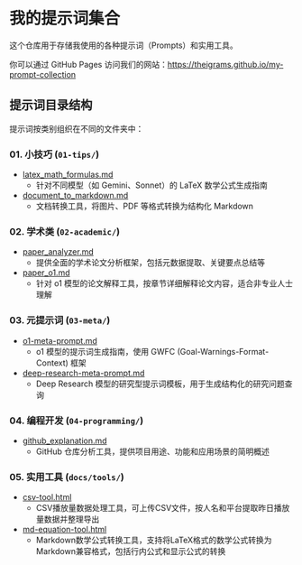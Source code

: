 # 我的提示词集合

这个仓库用于存储我使用的各种提示词（Prompts）和实用工具。

你可以通过 GitHub Pages 访问我们的网站：<https://theigrams.github.io/my-prompt-collection>

## 提示词目录结构

提示词按类别组织在不同的文件夹中：

### 01. 小技巧 (`01-tips/`)

- [latex_math_formulas.md](01-tips/latex_math_formulas.md)
  - 针对不同模型（如 Gemini、Sonnet）的 LaTeX 数学公式生成指南
- [document_to_markdown.md](01-tips/document_to_markdown.md)
  - 文档转换工具，将图片、PDF 等格式转换为结构化 Markdown

### 02. 学术类 (`02-academic/`)

- [paper_analyzer.md](02-academic/paper_analyzer.md)
  - 提供全面的学术论文分析框架，包括元数据提取、关键要点总结等
- [paper_o1.md](02-academic/paper_o1.md)
  - 针对 o1 模型的论文解释工具，按章节详细解释论文内容，适合非专业人士理解

### 03. 元提示词 (`03-meta/`)

- [o1-meta-prompt.md](03-meta/o1-meta-prompt.md)
  - o1 模型的提示词生成指南，使用 GWFC (Goal-Warnings-Format-Context) 框架
- [deep-research-meta-prompt.md](03-meta/deep-research-meta-prompt.md)
  - Deep Research 模型的研究型提示词模板，用于生成结构化的研究问题查询

### 04. 编程开发 (`04-programming/`)

- [github_explanation.md](04-programming/github_explanation.md)
  - GitHub 仓库分析工具，提供项目用途、功能和应用场景的简明概述

### 05. 实用工具 (`docs/tools/`)

- [csv-tool.html](docs/tools/csv-tool.html)
  - CSV播放量数据处理工具，可上传CSV文件，按人名和平台提取昨日播放量数据并整理导出
- [md-equation-tool.html](docs/tools/md-equation-tool.html)
  - Markdown数学公式转换工具，支持将LaTeX格式的数学公式转换为Markdown兼容格式，包括行内公式和显示公式的转换
